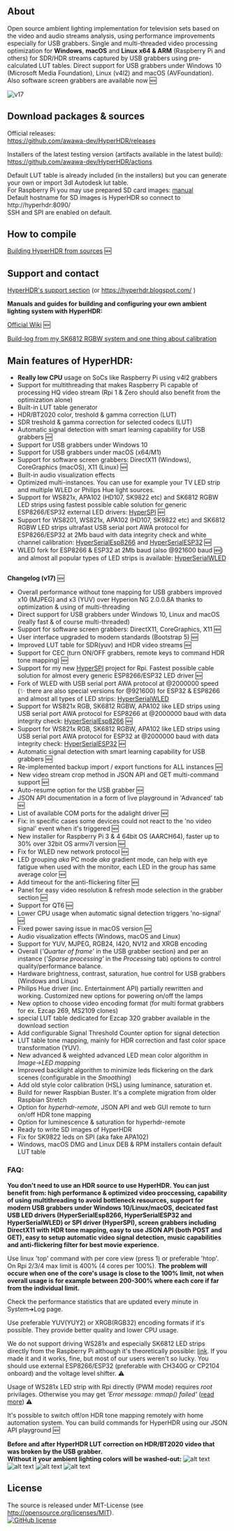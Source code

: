 ## About 

Open source ambient lighting implementation for television sets based on the video and audio streams analysis, using performance improvements especially for USB grabbers. Single and multi-threaded video processing optimization for **Windows**, **macOS** and **Linux x64 & ARM** (Raspberry Pi and others) for SDR/HDR streams captured by USB grabbers using pre-calculated LUT tables. Direct support for USB grabbers under Windows 10 (Microsoft Media Foundation), Linux (v4l2) and macOS (AVFoundation). Also software screen grabbers are available now :new:  
  
  ![v17](https://user-images.githubusercontent.com/69086569/131157173-cae41f0e-d5c3-413c-ba6b-041e8bfc0017.png)
  
## Download packages & sources

Official releases: \
https://github.com/awawa-dev/HyperHDR/releases

Installers of the latest testing version (artifacts available in the latest build): \
https://github.com/awawa-dev/HyperHDR/actions

Default LUT table is already included (in the installers) but you can generate your own or import 3dl Autodesk lut table.\
For Raspberry Pi you may use prepared SD card images: [manual](https://hyperhdr.blogspot.com/2020/11/hyperhdr-prepare-for-building-buying_17.html)\
Default hostname for SD images is HyperHDR so connect to http://hyperhdr:8090/ \
SSH and SPI are enabled on default.

## How to compile

[Building HyperHDR from sources](https://github.com/awawa-dev/HyperHDR/wiki/Compiling-HyperHDR) :new:
  
## Support and contact

[HyperHDR's support section](https://github.com/awawa-dev/HyperHDR/discussions) (or https://hyperhdr.blogspot.com/ )

**Manuals and guides for building and configuring your own ambient lighting system with HyperHDR:**

[Official Wiki](https://github.com/awawa-dev/HyperHDR/wiki) :new:  
  
[Build-log from my SK6812 RGBW system and one thing about calibration](https://hyperhdr.blogspot.com/2020/12/my-build-log-using-sk6812-rgbw-led.html)
  
## Main features of HyperHDR:

* **Really low CPU** usage on SoCs like Raspberry Pi using v4l2 grabbers
* Support for multithreading that makes Raspberry Pi capable of processing HQ video stream (Rpi 1 & Zero should also benefit from the optimization alone)
* Built-in LUT table generator
* HDR/BT2020 color, treshold & gamma correction (LUT)
* SDR treshold & gamma correction for selected codecs (LUT)
* Automatic signal detection with smart learning capability for USB grabbers :new:
* Support for USB grabbers under Windows 10
* Support for USB grabbers under macOS (x64/M1)
* Support for software screen grabbers: DirectX11 (Windows), CoreGraphics (macOS), X11 (Linux) :new:
* Built-in audio visualization effects
* Optimized multi-instances. You can use for example your TV LED strip and multiple WLED or Philips Hue light sources.
* Support for WS821x, APA102 (HD107, SK9822 etc) and SK6812 RGBW LED strips using fastest possible cable solution for generic ESP8266/ESP32 external LED drivers: [HyperSPI](https://github.com/awawa-dev/HyperSPI) :new:
* Support for WS8201, WS821x, APA102 (HD107, SK9822 etc) and SK6812 RGBW LED strips ultrafast USB serial port AWA protocol for ESP8266/ESP32 at 2Mb baud with data integrity check and white channel calibration: [HyperSerialEsp8266](https://github.com/awawa-dev/HyperSerialEsp8266) and [HyperSerialESP32](https://github.com/awawa-dev/HyperSerialESP32) :new:
* WLED fork for ESP8266 & ESP32 at 2Mb baud (also @921600 baud :new:) and almost all popular types of LED strips is available: [HyperSerialWLED](https://github.com/awawa-dev/HyperSerialWLED)

##

**Changelog (v17)** :new:
- Overall performance without tone mapping for USB grabbers improved x10 (MJPEG) and x3 (YUV) over Hyperion NG 2.0.0.8A thanks to optimization & using of multi-threading
- Direct support for USB grabbers under Windows 10, Linux and macOS (really fast & of course multi-threaded)
- Support for software screen grabbers: DirectX11, CoreGraphics, X11 :new:
- User interface upgraded to modern standards (Bootstrap 5) :new:
- Improved LUT table for SDR(yuv) and HDR video streams :new:
- Support for CEC (turn ON/OFF grabbers, remote keys to command HDR tone mapping)  :new:
- Support for my new [HyperSPI](https://github.com/awawa-dev/HyperSPI) project for Rpi. Fastest possible cable solution for almost every generic ESP8266/ESP32 LED driver :new:
- Fork of WLED with USB serial port AWA protocol at @2000000 speed (:sparkles: there are also special versions for @921600) for ESP32 & ESP8266 and almost all types of LED strips: [HyperSerialWLED](https://github.com/awawa-dev/HyperSerialWLED)
- Support for WS821x RGB, SK6812 RGBW, APA102 like LED strips using USB serial port AWA protocol for ESP8266 at @2000000 baud with data integrity check: [HyperSerialEsp8266](https://github.com/awawa-dev/HyperSerialEsp8266) :new:
- Support for WS821x RGB, SK6812 RGBW, APA102 like LED strips using USB serial port AWA protocol for ESP32 at @2000000 baud with data integrity check: [HyperSerialESP32](https://github.com/awawa-dev/HyperSerialESP32) :new:
- Automatic signal detection with smart learning capability for USB grabbers :new:
- Re-implemented backup import / export functions for ALL instances :new:
- New video stream crop method in JSON API and GET multi-command support :new:
- Auto-resume option for the USB grabber :new:
- JSON API documentation in a form of live playground in 'Advanced' tab :new:
- List of available COM ports for the adalight driver :new:
- Fix: in specific cases some devices could not react to the 'no video signal' event when it's triggered :new:
- New installer for Raspberry Pi 3 & 4 64bit OS (AARCH64), faster up to 30% over 32bit OS armv7l version :new:
- Fix for WLED new network protocol :new:
- LED grouping *aka* PC mode *aka* gradient mode, can help with eye fatigue when used with the monitor, each LED in the group has same average color :new:
- Add timeout for the anti-flickering filter :new:
- Panel for easy video resolution & refresh mode selection in the grabber section :new:
- Support for QT6 :new:
- Lower CPU usage when automatic signal detection triggers 'no-signal' :new:
- Fixed power saving issue in macOS version :new:
- Audio visualization effects (Windows, macOS and Linux)
- Support for YUV, MJPEG, RGB24, I420, NV12 and XRGB encoding
- Overall (_'Quarter of frame'_ in the USB grabber section) and per an instance (_'Sparse processing'_ in the _Processing_ tab) options to control quality/performance balance.
- Hardware brightness, contrast, saturation, hue control for USB grabbers (Windows and Linux)
- Philips Hue driver (inc. Entertainment API) partially rewritten and working. Customized new options for powering on/off the lamps
- New option to choose video encoding format (for multi format grabbers for ex. Ezcap 269, MS2109 clones)
- special LUT table dedicated for Ezcap 320 grabber available in the download section
- Add configurable Signal Threshold Counter option for signal detection
- LUT table tone mapping, mainly for HDR correction and fast color space transformation (YUV).
- New advanced & weighted advanced LED mean color algorithm in _Image&#8594;LED mapping_
- Improved backlight algorithm to minimize leds flickering on the dark scenes (configurable in the _Smoothing_)
- Add old style color calibration (HSL) using luminance, saturation et.
- Build for newer Raspbian Buster. It's a complete migration from older Raspbian Stretch
- Option for _hyperhdr-remote_, JSON API and web GUI remote to turn on/off HDR tone mapping
- Option for luminescence & saturation for hyperhdr-remote
- Ready to write SD images of HyperHDR
- Fix for SK9822 leds on SPI (aka fake APA102)
- Windows, macOS DMG and Linux DEB & RPM installers contain default LUT table

### FAQ:

**You don't need to use an HDR source to use HyperHDR. You can just benefit from: high performance & optimized video proccessing, capability of using multithreading to avoid bottleneck resources, support for modern USB grabbers under Windows 10/Linux/macOS, decicated fast USB LED drivers (HyperSerialEsp8266, HyperSerialESP32 and HyperSerialWLED) or SPI driver (HyperSPI), screen grabbers including DirectX11 with HDR tone mapping, easy to use JSON API (both POST and GET), easy to setup automatic video signal detection, music capabilities and anti-flickering filter for best movie experience.**

Use linux 'top' command with per core view (press 1) or preferable 'htop'. On Rpi 2/3/4 max limit is 400% (4 cores per 100%). **The problem will occure when one of the core's usage is close to the 100% limit, not when overall usage is for example between 200-300% where each core if far from the individual limit.**

Check the performance statistics that are updated every minute in System➔Log page.

Use preferable YUV(YUY2) or XRGB(RGB32) encoding formats if it's possible. They provide better quality and lower CPU usage.  
  
We do not support driving WS281x and especially SK6812 LED strips directly from the Raspberry Pi although it's theoretically possible: [link](https://github.com/awawa-dev/HyperHDR/discussions/111). If you made it and it works, fine, but most of our users weren't so lucky. You should use external ESP8266/ESP32 (preferable with CH340G or CP2104 onboard) and the voltage level shifter. :warning:  

Usage of WS281x LED strip with Rpi directly (PWM mode) requires _root_ privilages. Otherwise you may get _'Error message: mmap() failed'_ ([read more](https://github.com/awawa-dev/HyperHDR/issues/52)) :warning:

It's possible to switch off/on HDR tone mapping remotely with home automation system. You can build commands for HyperHDR using our JSON API playground :new:
  
  
**Before and after HyperHDR LUT correction on HDR/BT2020 video that was broken by the USB grabber.\
Without it your ambient lighting colors will be washed-out:**
![alt text](https://i.postimg.cc/VsbZrGBx/cfinal.jpg)
![alt text](https://i.postimg.cc/sXbnH7yH/afinal.jpg)
![alt text](https://i.postimg.cc/zDnSY9kG/dfinal.jpg)
![alt text](https://i.postimg.cc/nr73yrhF/bfinal.jpg)

## License
  
The source is released under MIT-License (see http://opensource.org/licenses/MIT).  
[![GitHub license](https://img.shields.io/badge/License-MIT-yellow.svg)](https://raw.githubusercontent.com/awawa-dev/HyperHDR/master/LICENSE)